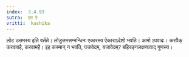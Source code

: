 ```yaml
---
index:  3.4.93
sutra:  एत ऐ
vritti:  kashika 
---
```


लोट उत्तमस्य इति वर्तते। लोडुत्तमसम्भन्धिनः एकारस्य ऐकाराऽदेशो भवति। आमो ऽपवादः। करवैक् करवावहै, करवामहै। इह कस्मान् न भवति, पचावेदम्, यजावेदम्? बहिरङ्गलक्षणत्वाद् गुणस्य।

